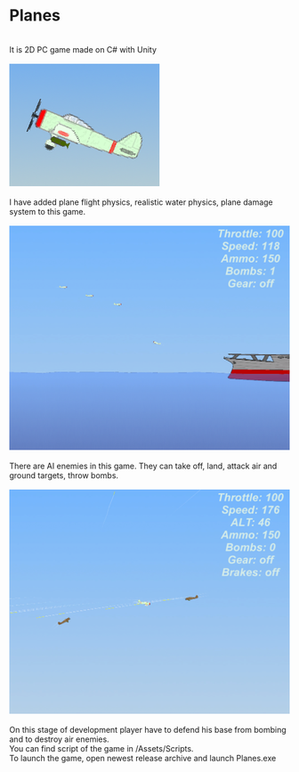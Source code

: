 # Planes
</br> It is 2D PC game made on C# with Unity
</br>
</br>![icon](/Pictures/icon.png)
</br>
</br>I have added plane flight physics, realistic water physics, plane damage system to this game.
</br>
</br>![Picture](/Pictures/GameplayScreenshots/9.png)
</br>
</br>There are AI enemies in this game. They can take off, land, attack air and ground targets, throw bombs.
</br>
</br>![Picture](/Pictures/GameplayScreenshots/10.png)
</br>
</br>On this stage of development player have to defend his base from bombing and to destroy air enemies.
</br>You can find script of the game in /Assets/Scripts.
</br>To launch the game, open newest release archive and launch Planes.exe
